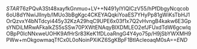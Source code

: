 $START$6zPQvA3St48xayfkGnmuo+LV++N491ylYlQlCzV55/hPfDbgyNcqcob6oU8dYNwiJIInyb/lMUo3bBgKgc4CKEYAQqkiYoaES7YHyPp81gWiKsTbHJ1OrQzvxY4bNTdcyi445y32KzA29hqC9UPE6x03f1x7Q2vHvngB4kakw6E3GpsYNDiLMRwAFkalkZS5sSSw70PXWtENAqyBlXDMLEO2efJFUxdTdW6gcwIqOBpP0IcNNxweUOHK9AfHrSr83KeK1fDLoaRngG4Y4yo75p/H9jSbYWXMH9PWw+mOkgowmaqTfCx0L0oNoinPXiKZ6SgKBpF1BtIAcIeoaqM0sA==$END$